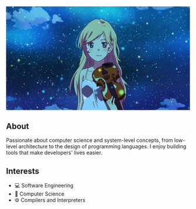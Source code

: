 ![Kaori Miyazono from Your Lie in April](kaori.webp)

## About
Passionate about computer science and system-level concepts, from low-level architecture to the design of programming languages. I enjoy building tools that make developers' lives easier.

## Interests
- 💻 Software Engineering  
- 🧮 Computer Science  
- ⚙️ Compilers and Interpreters  
